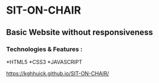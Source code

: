 # SIT-ON-CHAIR

## Basic Website without responsiveness

### Technologies & Features :

*HTML5
*CSS3
*JAVASCRIPT

https://kghhuick.github.io/SIT-ON-CHAIR/ 
